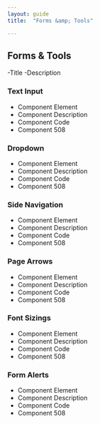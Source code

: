 ```yaml
---
layout: guide
title:  "Forms &amp; Tools"

---
```


## Forms & Tools
-Title
-Description

### Text Input
- Component Element 
- Component Description 
- Component Code
- Component 508

### Dropdown
- Component Element 
- Component Description 
- Component Code
- Component 508

### Side Navigation
- Component Element 
- Component Description 
- Component Code
- Component 508

### Page Arrows
- Component Element 
- Component Description 
- Component Code
- Component 508

### Font Sizings
- Component Element 
- Component Description 
- Component Code
- Component 508

### Form Alerts
- Component Element 
- Component Description 
- Component Code
- Component 508
